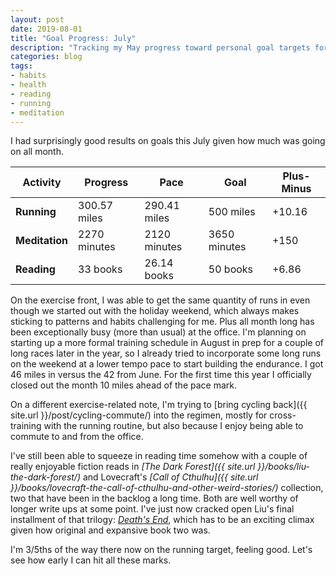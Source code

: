 ```yaml
---
layout: post
date: 2019-08-01
title: "Goal Progress: July"
description: "Tracking my May progress toward personal goal targets for the year."
categories: blog
tags:
- habits
- health
- reading
- running
- meditation
---
```


I had surprisingly good results on goals this July given how much was going on all month.

| Activity       | Progress     | Pace         | Goal         | Plus-Minus                        |
|----------------|--------------|--------------|--------------|-----------------------------------|
| **Running**    | 300.57 miles | 290.41 miles | 500 miles    | <span class="green">+10.16</span> |
| **Meditation** | 2270 minutes | 2120 minutes | 3650 minutes | <span class="green">+150</span>   |
| **Reading**    | 33 books     | 26.14 books  | 50 books     | <span class="green">+6.86</span>  |

On the exercise front, I was able to get the same quantity of runs in even though we started out with the holiday weekend, which always makes sticking to patterns and habits challenging for me. Plus all month long has been exceptionally busy (more than usual) at the office. I'm planning on starting up a more formal training schedule in August in prep for a couple of long races later in the year, so I already tried to incorporate some long runs on the weekend at a lower tempo pace to start building the endurance. I got 46 miles in versus the 42 from June. For the first time this year I officially closed out the month 10 miles ahead of the pace mark.

On a different exercise-related note, I'm trying to [bring cycling back]({{ site.url }}/post/cycling-commute/) into the regimen, mostly for cross-training with the running routine, but also because I enjoy being able to commute to and from the office.

I've still been able to squeeze in reading time somehow with a couple of really enjoyable fiction reads in *[The Dark Forest]({{ site.url }}/books/liu-the-dark-forest/)* and Lovecraft's *[Call of Cthulhu]({{ site.url }}/books/lovecraft-the-call-of-cthulhu-and-other-weird-stories/)* collection, two that have been in the backlog a long time. Both are well worthy of longer write ups at some point. I've just now cracked open Liu's final installment of that trilogy: *[Death's End](https://www.goodreads.com/book/show/32884495-death-s-end)*, which has to be an exciting climax given how original and expansive book two was.

I'm 3/5ths of the way there now on the running target, feeling good. Let's see how early I can hit all these marks.
